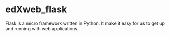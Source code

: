 # edXweb_flask

Flask is a micro framework written in Python.  It make it easy for us to get up and running with web applications.
